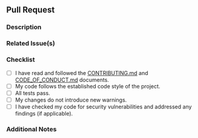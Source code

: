 ## Pull Request

[//]: # (Provide a general summary of your changes in the title above)

### Description

[//]: # (Describe your changes in detail, including any reasoning or design decisions made)

### Related Issue(s)

[//]: # (If your pull request is related to any issue\(s\), include the issue number\(s\) here)

### Checklist

- [ ] I have read and followed the [CONTRIBUTING.md](https://github.com/Sayad-Uddin-Tahsin/PhysicsKit/blob/main/CONTRIBUTING.md) and [CODE_OF_CONDUCT.md](https://github.com/Sayad-Uddin-Tahsin/PhysicsKit/blob/main/CODE_OF_CONDUCT.md) documents.
- [ ] My code follows the established code style of the project.
- [ ] All tests pass.
- [ ] My changes do not introduce new warnings.
- [ ] I have checked my code for security vulnerabilities and addressed any findings (if applicable).

### Additional Notes

[//]: # (Include any additional information or notes that are important for reviewers to know)

